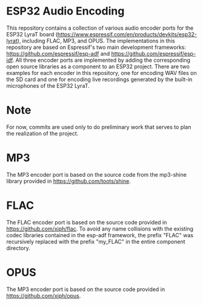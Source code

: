 # ESP32 Audio Encoding

This repository contains a collection of various audio encoder ports for the ESP32 LyraT board (https://www.espressif.com/en/products/devkits/esp32-lyrat), including FLAC, MP3, and OPUS. The implementations in this repository are based on Espressif's two main development frameworks: https://github.com/espressif/esp-adf and https://github.com/espressif/esp-idf. All three encoder ports are implemented by adding the corresponding open source libraries as a component to an ESP32 project. There are two examples for each encoder in this repository, one for encoding WAV files on the SD card and one for encoding live recordings generated by the built-in microphones of the ESP32 LyraT.

# Note
For now, commits are used only to do preliminary work that serves to plan the realization of the project.

# MP3

The MP3 encoder port is based on the source code from the mp3-shine library provided in https://github.com/toots/shine.

# FLAC

The FLAC encoder port is based on the source code provided in https://github.com/xiph/flac. To avoid any name collisions with the existing codec libraries contained in the esp-adf framework, the prefix "FLAC" was recursively replaced with the prefix "my_FLAC" in the entire component directory.

# OPUS

The MP3 encoder port is based on the source code provided in https://github.com/xiph/opus.

